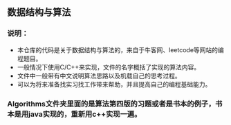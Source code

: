 ## 数据结构与算法
### 说明：
- 本仓库的代码是关于数据结构与算法的，来自于牛客网、leetcode等网站的编程题目。
- 一般情况下使用C/C++来实现，文件的名字概括了实现的算法内容。
- 文件中一般带有中文说明算法思路以及机载自己的思考过程。
- 可以为将来准备找实习找工作带来帮助，并且提高自己的编程基础能力。
### Algorithms文件夹里面的是算法第四版的习题或者是书本的例子，书本是用java实现的，重新用c++实现一遍。
